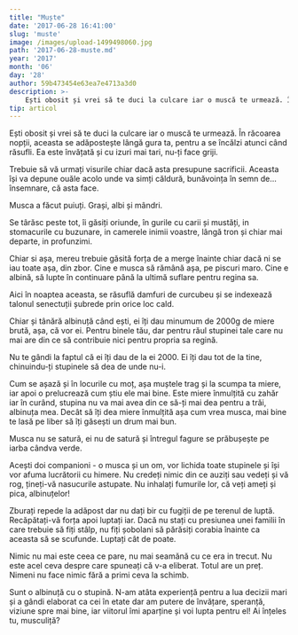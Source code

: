 ```yaml
---
title: "Muște"
date: '2017-06-28 16:41:00'
slug: 'muste'
image: /images/upload-1499498060.jpg
path: '2017-06-28-muste.md'
year: '2017'
month: '06'
day: '28'
author: 59b473454e63ea7e4713a3d0
description: >-
    Ești obosit și vrei să te duci la culcare iar o muscă te urmează. În răcoarea nopții, aceasta se adăpostește lângă gura ta, pentru a se încălzi atunci când răsufli. Ea este învățată și cu izuri mai ta
tip: articol
---
```

<div class="kg-card-markdown"><p>Ești obosit și vrei să te duci la culcare iar o muscă te urmează. În răcoarea nopții, aceasta se adăpostește lângă gura ta, pentru a se încălzi atunci când răsufli. Ea este învățată și cu izuri mai tari, nu-ți face griji.</p>
<p>Trebuie să vă urmați visurile chiar dacă asta presupune sacrificii. Aceasta își va depune ouăle acolo unde va simți căldură, bunăvoința în semn de... însemnare, că asta face.</p>
<p>Musca a făcut puiuți. Grași, albi și mândri.</p>
<p>Se târăsc peste tot, îi găsiți oriunde, în gurile cu carii și mustăți, in stomacurile cu buzunare, in camerele inimii voastre, lângă tron și chiar mai departe, in profunzimi.</p>
<p>Chiar si așa, mereu trebuie găsită forța de a merge înainte chiar dacă ni se iau toate așa, din zbor. Cine e musca să rămână așa, pe piscuri maro. Cine e albină, să lupte în continuare până la ultimă suflare pentru regina sa.</p>
<p>Aici în noaptea aceasta, se răsuflă damfuri de curcubeu și se indexează talonul senectuții șubrede prin orice loc cald.</p>
<p>Chiar și tânără albinuță când ești, ei îți dau minumum de 2000g de miere brută, așa, că vor ei. Pentru binele tău, dar pentru răul stupinei tale care nu mai are din ce să contribuie nici pentru propria sa regină.</p>
<p>Nu te gândi la faptul că ei îți dau de la ei 2000. Ei îți dau tot de la tine, chinuindu-ți stupinele să dea de unde nu-i.</p>
<p>Cum se așază și în locurile cu moț, așa muștele trag și la scumpa ta miere, iar apoi o prelucrează cum știu ele mai bine. Este miere înmulțită cu zahăr iar în curând, stupina nu va mai avea din ce să-ți mai dea pentru a trăi, albinuța mea. Decât să îți dea miere înmulțită așa cum vrea musca, mai bine te lasă pe liber să îți găsești un drum mai bun.</p>
<p>Musca nu se satură, ei nu de satură și întregul fagure se prăbușește pe iarba cândva verde.</p>
<p>Acești doi companioni - o musca și un om, vor lichida toate stupinele și își vor afuma lucrătorii cu himere. Nu credeți nimic din ce auziți sau vedeți și vă rog, țineți-vă nasucurile astupate. Nu inhalați fumurile lor, că veți ameți și pica, albinuțelor!</p>
<p>Zburați repede la adăpost dar nu dați bir cu fugiții de pe terenul de luptă. Recăpătați-vă forța apoi luptați iar. Dacă nu stați cu presiunea unei familii în care trebuie să fiți stâlp, nu fiți șobolani să părăsiți corabia înainte ca aceasta să se scufunde. Luptați cât de poate.</p>
<p>Nimic nu mai este ceea ce pare, nu mai seamănă cu ce era in trecut. Nu este acel ceva despre care spuneați că v-a eliberat. Totul are un preț. Nimeni nu face nimic fără a primi ceva la schimb.</p>
<p>Sunt o albinuță cu o stupină. N-am atâta experiență pentru a lua decizii mari și a gândi elaborat ca cei în etate dar am putere de învățare, speranță, viziune spre mai bine, iar viitorul îmi aparține și voi lupta pentru el! Ai înțeles tu, musculiță?</p>
</div>
    